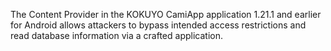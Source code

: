 The Content Provider in the KOKUYO CamiApp application 1.21.1 and earlier for Android allows attackers to bypass intended access restrictions and read database information via a crafted application.